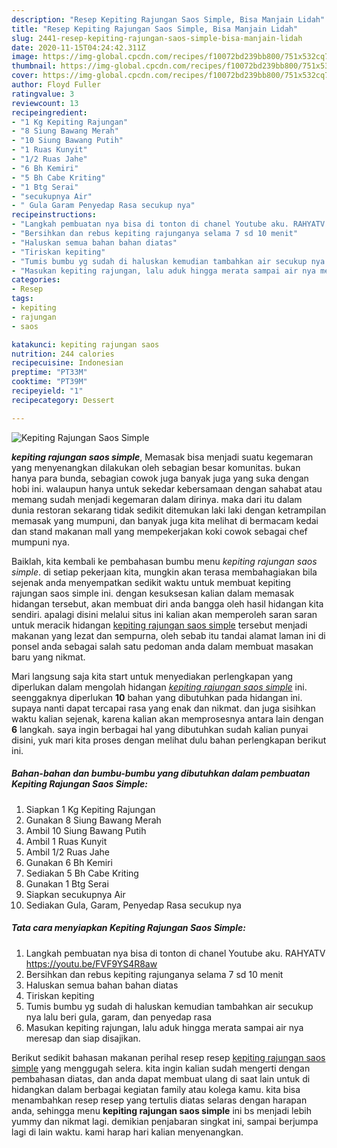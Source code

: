 ```yaml
---
description: "Resep Kepiting Rajungan Saos Simple, Bisa Manjain Lidah"
title: "Resep Kepiting Rajungan Saos Simple, Bisa Manjain Lidah"
slug: 2441-resep-kepiting-rajungan-saos-simple-bisa-manjain-lidah
date: 2020-11-15T04:24:42.311Z
image: https://img-global.cpcdn.com/recipes/f10072bd239bb800/751x532cq70/kepiting-rajungan-saos-simple-foto-resep-utama.jpg
thumbnail: https://img-global.cpcdn.com/recipes/f10072bd239bb800/751x532cq70/kepiting-rajungan-saos-simple-foto-resep-utama.jpg
cover: https://img-global.cpcdn.com/recipes/f10072bd239bb800/751x532cq70/kepiting-rajungan-saos-simple-foto-resep-utama.jpg
author: Floyd Fuller
ratingvalue: 3
reviewcount: 13
recipeingredient:
- "1 Kg Kepiting Rajungan"
- "8 Siung Bawang Merah"
- "10 Siung Bawang Putih"
- "1 Ruas Kunyit"
- "1/2 Ruas Jahe"
- "6 Bh Kemiri"
- "5 Bh Cabe Kriting"
- "1 Btg Serai"
- "secukupnya Air"
- " Gula Garam Penyedap Rasa secukup nya"
recipeinstructions:
- "Langkah pembuatan nya bisa di tonton di chanel Youtube aku. RAHYATV https://youtu.be/FVF9YS4R8aw"
- "Bersihkan dan rebus kepiting rajunganya selama 7 sd 10 menit"
- "Haluskan semua bahan bahan diatas"
- "Tiriskan kepiting"
- "Tumis bumbu yg sudah di haluskan kemudian tambahkan air secukup nya lalu beri gula, garam, dan penyedap rasa"
- "Masukan kepiting rajungan, lalu aduk hingga merata sampai air nya meresap dan siap disajikan."
categories:
- Resep
tags:
- kepiting
- rajungan
- saos

katakunci: kepiting rajungan saos 
nutrition: 244 calories
recipecuisine: Indonesian
preptime: "PT33M"
cooktime: "PT39M"
recipeyield: "1"
recipecategory: Dessert

---
```



![Kepiting Rajungan Saos Simple](https://img-global.cpcdn.com/recipes/f10072bd239bb800/751x532cq70/kepiting-rajungan-saos-simple-foto-resep-utama.jpg)

<b><i>kepiting rajungan saos simple</i></b>, Memasak bisa menjadi suatu kegemaran yang menyenangkan dilakukan oleh sebagian besar komunitas. bukan hanya para bunda, sebagian cowok juga banyak juga yang suka dengan hobi ini. walaupun hanya untuk sekedar kebersamaan dengan sahabat atau memang sudah menjadi kegemaran dalam dirinya. maka dari itu dalam dunia restoran sekarang tidak sedikit ditemukan laki laki dengan ketrampilan memasak yang mumpuni, dan banyak juga kita melihat di bermacam kedai dan stand makanan mall yang mempekerjakan koki cowok sebagai chef mumpuni nya.

Baiklah, kita kembali ke pembahasan bumbu menu <i>kepiting rajungan saos simple</i>. di setiap pekerjaan kita, mungkin akan terasa membahagiakan bila sejenak anda menyempatkan sedikit waktu untuk membuat kepiting rajungan saos simple ini. dengan kesuksesan kalian dalam memasak hidangan tersebut, akan membuat diri anda bangga oleh hasil hidangan kita sendiri. apalagi disini melalui situs ini kalian akan memperoleh saran saran untuk meracik hidangan <u>kepiting rajungan saos simple</u> tersebut menjadi makanan yang lezat dan sempurna, oleh sebab itu tandai alamat laman ini di ponsel anda sebagai salah satu pedoman anda dalam membuat masakan baru yang nikmat.




Mari langsung saja kita start untuk menyediakan perlengkapan yang diperlukan dalam mengolah hidangan <u><i>kepiting rajungan saos simple</i></u> ini. seenggaknya diperlukan <b>10</b> bahan yang dibutuhkan pada hidangan ini. supaya nanti dapat tercapai rasa yang enak dan nikmat. dan juga sisihkan waktu kalian sejenak, karena kalian akan memprosesnya antara lain dengan <b>6</b> langkah. saya ingin berbagai hal yang dibutuhkan sudah kalian punyai disini, yuk mari kita proses dengan melihat dulu bahan perlengkapan berikut ini.

<!--inarticleads1-->

##### Bahan-bahan dan bumbu-bumbu yang dibutuhkan dalam pembuatan Kepiting Rajungan Saos Simple:

1. Siapkan 1 Kg Kepiting Rajungan
1. Gunakan 8 Siung Bawang Merah
1. Ambil 10 Siung Bawang Putih
1. Ambil 1 Ruas Kunyit
1. Ambil 1/2 Ruas Jahe
1. Gunakan 6 Bh Kemiri
1. Sediakan 5 Bh Cabe Kriting
1. Gunakan 1 Btg Serai
1. Siapkan secukupnya Air
1. Sediakan  Gula, Garam, Penyedap Rasa secukup nya




<!--inarticleads2-->

##### Tata cara menyiapkan Kepiting Rajungan Saos Simple:

1. Langkah pembuatan nya bisa di tonton di chanel Youtube aku. RAHYATV https://youtu.be/FVF9YS4R8aw
1. Bersihkan dan rebus kepiting rajunganya selama 7 sd 10 menit
1. Haluskan semua bahan bahan diatas
1. Tiriskan kepiting
1. Tumis bumbu yg sudah di haluskan kemudian tambahkan air secukup nya lalu beri gula, garam, dan penyedap rasa
1. Masukan kepiting rajungan, lalu aduk hingga merata sampai air nya meresap dan siap disajikan.




Berikut sedikit bahasan makanan perihal resep resep <u>kepiting rajungan saos simple</u> yang menggugah selera. kita ingin kalian sudah mengerti dengan pembahasan diatas, dan anda dapat membuat ulang di saat lain untuk di hidangkan dalam berbagai kegiatan family atau kolega kamu. kita bisa menambahkan resep resep yang tertulis diatas selaras dengan harapan anda, sehingga menu <b>kepiting rajungan saos simple</b> ini bs menjadi lebih yummy dan nikmat lagi. demikian penjabaran singkat ini, sampai berjumpa lagi di lain waktu. kami harap hari kalian menyenangkan.
